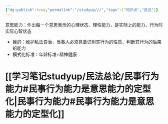 ```yaml
---
{"dg-publish":true,"permalink":"/studyup///","tags":["知识点","民法"]}
---
```


意思能力：作出每一个意思表示的心理状态、理性能力，是实际上的能力、行为时实际心智状态
- 目的：维护私法自治，当事人必须具备识别其行为的性质、判断其行为的后果的能力
- 模式化标准：年龄标准+精神健康
# [[学习笔记studyup/民法总论/民事行为能力#民事行为能力是意思能力的定型化\|民事行为能力#民事行为能力是意思能力的定型化]]
